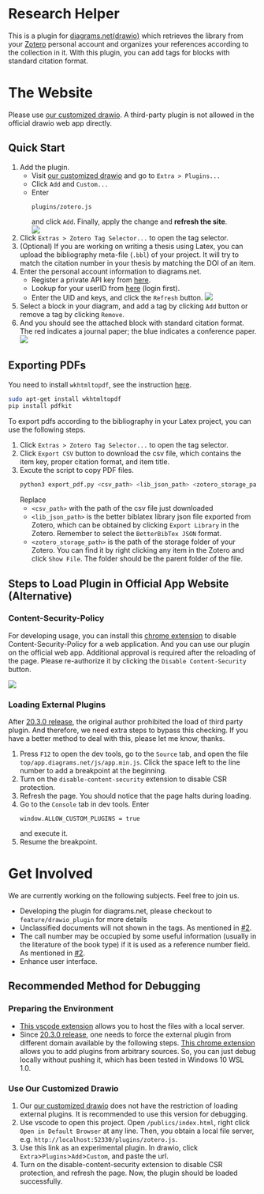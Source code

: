 # Research Helper

This is a plugin for [diagrams.net(drawio)](http://diagrams.net/) which retrieves the library from your [Zotero](https://www.zotero.org/) personal account and organizes your references according to the collection in it. With this plugin, you can add tags for blocks with standard citation format.

# The Website
Please use [our customized drawio](https://sciyen.github.io/drawio/src/main/webapp/index.html?p=zotero.js). A third-party plugin is not allowed in the official drawio web app directly.

## Quick Start
1. Add the plugin. 
    - Visit [our customized drawio](https://sciyen.github.io/drawio/src/main/webapp/index.html?p=zotero.js) and go to `Extra > Plugins...`
    - Click `Add` and `Custom...`
    - Enter 
        ```
        plugins/zotero.js
        ```
        <!--```
        https://sciyen.github.io/ResearchHelper/plugins/zotero.js
        ```-->
        and click `Add`. Finally, apply the change and **refresh the site**.  
    ![](https://i.imgur.com/WZKridU.png)
2. Click `Extras > Zotero Tag Selector...` to open the tag selector.
3. (Optional) If you are working on writing a thesis using Latex, you can upload the bibliography meta-file (`.bbl`) of your project. 
It will try to match the citation number in your thesis by matching the DOI of an item. 
4. Enter the personal account information to diagrams.net.
    - Register a private API key from [here](https://www.zotero.org/settings/keys/new).
    - Lookup for your userID from [here](https://www.zotero.org/settings/keys) (login first).
    - Enter the UID and keys, and click the `Refresh` button.
        ![](https://i.imgur.com/7IrpZmx.png)
5. Select a block in your diagram, and add a tag by clicking `Add` button or remove a tag by clicking `Remove`.
6. And you should see the attached block with standard citation format. The red indicates a journal paper; the blue indicates a conference paper.
    ![](https://i.imgur.com/RyzVzqi.png)

## Exporting PDFs
You need to install `wkhtmltopdf`, see the instruction [here](https://github.com/JazzCore/python-pdfkit/wiki/Installing-wkhtmltopdf).
```bash
sudo apt-get install wkhtmltopdf
pip install pdfkit
```
To export pdfs according to the bibliography in your Latex project, you can use the following steps.
1. Click `Extras > Zotero Tag Selector...` to open the tag selector.
2. Click `Export CSV` button to download the csv file, which contains the item key, proper citation format, and item title.
3. Excute the script to copy PDF files.
    ```bash
    python3 export_pdf.py <csv_path> <lib_json_path> <zotero_storage_path> [--output_folder=<output_folder>]
    ```
    Replace 
    - `<csv_path>` with the path of the csv file just downloaded
    - `<lib_json_path>` is the better biblatex library json file exported from Zotero, which can be obtained by clicking `Export Library` in the Zotero. Remember to select the `BetterBibTex JSON` format.
    - `<zotero_storage_path>` is the path of the storage folder of your Zotero. You can find it by right clicking any item in the Zotero and click `Show File`. The folder should be the parent folder of the file.


## Steps to Load Plugin in Official App Website (Alternative)
### Content-Security-Policy
For developing usage, you can install this [chrome extension](https://chrome.google.com/webstore/detail/disable-content-security/ieelmcmcagommplceebfedjlakkhpden/) to disable Content-Security-Policy for a web application. And you can use our plugin on the official web app. Additional approval is required after the reloading of the page. Please re-authorize it by clicking the `Disable Content-Security` button.

![](https://i.imgur.com/ArN7HQS.png)

### Loading External Plugins
After [20.3.0 release](https://github.com/jgraph/drawio/commit/b5dfeb238369d664fb06a95e2179236b0e75f366), the original author prohibited the load of third party plugin. And therefore, we need extra steps to bypass this checking. If you have a better method to deal with this, please let me know, thanks.
1. Press `F12` to open the dev tools, go to the `Source` tab, and open the file `top/app.diagrams.net/js/app.min.js`. Click the space left to the line number to add a breakpoint at the beginning.
2. Turn on the `disable-content-security` extension to disable CSR protection. 
3. Refresh the page. You should notice that the page halts during loading.
4. Go to the `Console` tab in dev tools. Enter 
    ```
    window.ALLOW_CUSTOM_PLUGINS = true
    ```
    and execute it.
5. Resume the breakpoint.

# Get Involved
We are currently working on the following subjects. Feel free to join us.
- Developing the plugin for diagrams.net, please checkout to `feature/drawio_plugin` for more details
- Unclassified documents will not shown in the tags. As mentioned in [#2](https://github.com/sciyen/ResearchHelper/issues/2).
- The call number may be occupied by some useful information (usually in the literature of the book type) if it is used as a reference number field. As mentioned in [#2](https://github.com/sciyen/ResearchHelper/issues/2).
- Enhance user interface.

## Recommended Method for Debugging
### Preparing the Environment
- [This vscode extension](https://marketplace.visualstudio.com/items?itemName=peakchen90.open-html-in-browser) allows you to host the files with a local server. 
- Since [20.3.0 release](https://github.com/jgraph/drawio/commit/b5dfeb238369d664fb06a95e2179236b0e75f366), one needs to force the external plugin from different domain available by the following steps. [This chrome extension](https://chrome.google.com/webstore/detail/disable-content-security/ieelmcmcagommplceebfedjlakkhpden/) allows you to add plugins from arbitrary sources. So, you can just debug locally without pushing it, which has been tested in Windows 10 WSL 1.0.

### Use Our Customized Drawio
1. Our [our customized drawio](https://sciyen.github.io/drawio/src/main/webapp/index.html?p=zotero.js) does not have the restriction of loading external plugins. It is recommended to use this version for debugging.
2. Use vscode to open this project. Open `/publics/index.html`, right click `Open in Default Browser` at any line. Then, you obtain a local file server, e.g. `http://localhost:52330/plugins/zotero.js`. 
3. Use this link as an experimental plugin. In drawio, click `Extra`>`Plugins`>`Add`>`Custom`, and paste the url.
4. Turn on the disable-content-security extension to disable CSR protection, and refresh the page. Now, the plugin should be loaded successfully.
